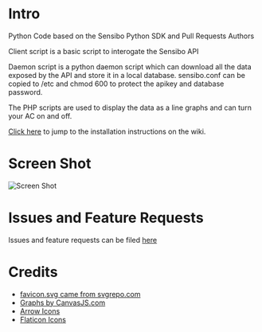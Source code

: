 # Intro
Python Code based on the Sensibo Python SDK and Pull Requests Authors

Client script is a basic script to interogate the Sensibo API

Daemon script is a python daemon script which can download all the data exposed by the API and store it in a local database. sensibo.conf can be copied to /etc and chmod 600 to protect the apikey and database password.

The PHP scripts are used to display the data as a line graphs and can turn your AC on and off.

[Click here](https://github.com/evilbunny2008/sensibo-python-sdk/wiki) to jump to the installation instructions on the wiki.

# Screen Shot

![Screen Shot](https://raw.githubusercontent.com/evilbunny2008/sensibo-python-sdk/master/screenshots/ss.png)

# Issues and Feature Requests

Issues and feature requests can be filed [here]([issues](https://github.com/evilbunny2008/sensibo-python-sdk/issues))

# Credits

* [favicon.svg came from svgrepo.com](https://www.svgrepo.com/svg/268208/cooling-cooler)
* [Graphs by CanvasJS.com](https://canvasjs.com/)  
* [Arrow Icons](https://svgsilh.com/00bcd4/image/34285.html)
* [Flaticon Icons](https://www.flaticon.com)
